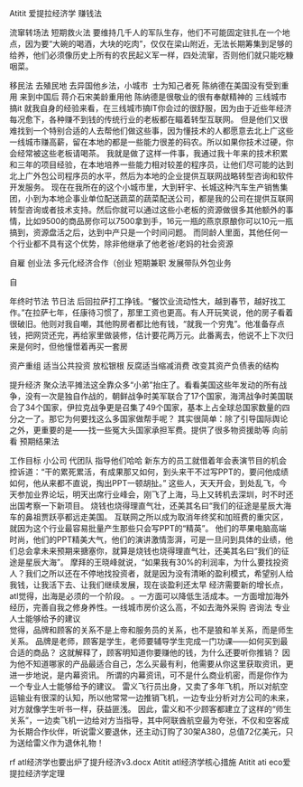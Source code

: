 Atitit 爱提拉经济学 赚钱法


流窜转场法 短期救火法
要维持几千人的军队生存，他们不可能固定驻扎在一个地点，因为要“大碗的喝酒，大块的吃肉”，仅仅在梁山附近，无法长期筹集到足够的给养，他们必须像历史上所有的农民起义军一样，四处流窜，否则他们就只能吃糠咽菜。

移民法
去殖民地 
去异国他乡法，小城市
​ ​士为知己者死 陈纳德在美国没有受到重用 来到中国后 蒋介石宋美龄重用他 陈纳德是很敬业的很有奉献精神的
三线城市搞it
就我自身的经验来看，在三线城市搞IT你会过的很舒服，因为由于近些年经济每况愈下，各种赚不到钱的传统行业的老板都在瞄着转型互联网。
但是他们又很难找到一个特别合适的人去帮他们做这些事，因为懂技术的人都愿意去北上广这些一线城市赚高薪，留在本地的都是一些能力很差的码农。所以如果你技术过硬，你会经常被这些老板请喝茶。
我就是做了这样一件事，我通过我十年来的技术积累和三年的项目经验，在本地培养一些能力相对较差的程序员，让他们尽可能的达到北上广外包公司程序员的水平，然后为本地的企业提供互联网战略转型咨询和软件开发服务。
现在在我所在的这个小城市里，大到轩宇、长城这种汽车生产销售集团，小到为本地企事业单位配送蔬菜的蔬菜配送公司，都是我的公司在提供互联网转型咨询或者技术支持。然后你就可以通过这些小老板的资源做很多其他额外的事情，比如9500的商品房你可以7500拿到手，16元一瓶的燕京原酿你可以10元一瓶搞到，资源盘活之后，达到中产只是一个时间问题。
而同龄人里面，其他任何一个行业都不具有这个优势，除非他继承了他老爸/老妈的社会资源






 























自雇 创业法
多元化经济合作（创业  短期兼职
发展带队外包业务

自

年终时节法 节日法
后回拉萨打工挣钱。“餐饮业流动性大，越到春节，越好找工作。”在拉萨七年，任康待习惯了，那里工资也更高。有人开玩笑说，他的房子看着很破旧。他则对我自嘲，其他购房者都比他有钱，“就我一个穷鬼”。他准备存点钱，把网贷还完，再给家里做装修，估计要花两万元。此番离去，他说不上下次归来是何时，但他憧憬着再买一套房

资产重组
适当公共投资
放松银根
反腐适当缩减消费
改变其资产负债表的结构



提升经济 聚众法平摊法 
​这全靠众多“小弟”抬庄了。看看美国这些年发动的所有战争，没有一次是独自作战的，朝鲜战争时美军联合了17个国家，海湾战争时美国联合了34个国家，伊拉克战争更是召集了49个国家，基本上占全球总国家数量的四分之一了。那它为何要找这么多国家做帮手呢？ 其实很简单：除了引导国际舆论之外，更重要的是——找一些冤大头国家承担军费。 ​提供了很多物资援助等 
向前看 预期结果法

工作目标 小公司 代团队 指导他们哈哈
新东方的员工就借着年会表演节目的机会控诉道：“干的累死累活，有成果那又如何，到头来干不过写PPT的，要问他成绩如何，他从来都不直说，掏出PPT一顿胡扯。” 这些人，天天开会，到处乱飞，今天参加业界论坛，明天出席行业峰会，刚飞了上海，马上又转机去深圳，时不时还出国考察一下新项目。
烧钱也烧得理直气壮，还美其名曰“我们的征途是星辰大海
车的鼻祖贾跃亭都远走美国。 互联网之所以成为取消年终奖和加班费的重灾区，就因为这个行业最容易批量产生那些只会写PPT的“精英”。 他们的苹果电脑高端时尚，他们的PPT精美大气，他们的演讲激情澎湃，可是一旦问到具体的业绩，他们总会拿未来预期来搪塞你，就算是烧钱也烧得理直气壮，还美其名曰“我们的征途是星辰大海”。 摩拜的王晓峰就说，“如果我有30%的利润率，为什么要找投资人？我们之所以还在不停地找投资者，就是因为没有清晰的盈利模式，希望别人给我钱，让我活下去、让我们继续发展，现在谈盈利还太早
经济需要新的增长点，
atl觉得，出海是必须的一个阶段。
。一方面可以降低生活成本。一方面增加海外经历，完善自我之修身养性。一线城市房价这么高，不如去海外采购
咨询法 专业人士能够给予的建议  
觉得，品牌和顾客的关系不是上帝和服务员的关系，也不是狼和羊关系，而是师生关系。 品牌是老师，顾客是学生，老师要辅导学生完成一门功课——如何买到最合适的商品？ 这就解释了，顾客明知道你要赚他的钱，为什么还要听你推销？ 因为他不知道哪家的产品最适合自己，怎么买最有利，他需要从你这里获取资讯，更进一步地说，是内幕资讯。 所谓的内幕资讯，可不是什么商业机密，而是你作为一个专业人士能够给予的建议。 雷义飞行员出身，又卖了多年飞机，所以对航空运输业有很深的认知，所以他常常一边推销飞机，一边专业分析对方公司的未来，对方就像学生听书一样，获益匪浅。 因此，雷义和不少顾客都建立了这样的“师生关系”，一边卖飞机一边给对方当指导，其中阿联酋航空最为夸张，不仅和空客成为长期合作伙伴，听说雷义要退休，还主动订购了30架A380，总值72亿美元，只为送给雷义作为退休礼物！

rf
atl经济学也要出炉了提升经济v3.docx
Atitit atl经济学核心措施 
Atitit ati  eco爱提拉经济学定理


